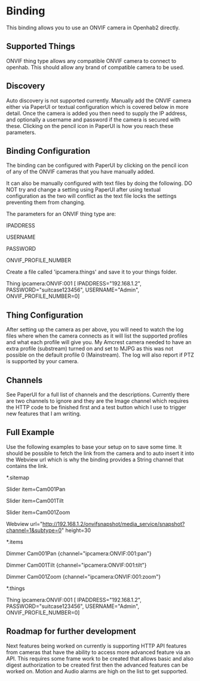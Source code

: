 # <bindingName> Binding

This binding allows you to use an ONVIF camera in Openhab2 directly.

## Supported Things

ONVIF thing type allows any compatible ONVIF camera to connect to openhab. This should allow any brand of compatible camera to be used.

## Discovery

Auto discovery is not supported currently. Manually add the ONVIF camera either via PaperUI or textual configuration which is covered below in more detail. Once the camera is added you then need to supply the IP address, and optionally a username and password if the camera is secured with these. Clicking on the pencil icon in PaperUI is how you reach these parameters.

## Binding Configuration

The binding can be configured with PaperUI by clicking on the pencil icon of any of the ONVIF cameras that you have manually added. 

It can also be manually configured with text files by doing the following. DO NOT try and change a setting using PaperUI after using textual configuration as the two will conflict as the text file locks the settings preventing them from changing.

The parameters for an ONVIF thing type are:

IPADDRESS

USERNAME

PASSWORD

ONVIF_PROFILE_NUMBER

Create a file called 'ipcamera.things' and save it to your things folder.

Thing ipcamera:ONVIF:001 [ IPADDRESS="192.168.1.2", PASSWORD="suitcase123456", USERNAME="Admin", ONVIF_PROFILE_NUMBER=0]




## Thing Configuration

After setting up the camera as per above, you will need to watch the log files where when the camera connects as it will list the supported profiles and what each profile will give you. My Amcrest camera needed to have an extra profile (substream) turned on and set to MJPG as this was not possible on the default profile 0 (Mainstream). The log will also report if PTZ is supported by your camera.

## Channels

See PaperUI for a full list of channels and the descriptions.
Currently there are two channels to ignore and they are the Image channel which requires the HTTP code to be finished first and a test button which I use to trigger new features that I am writing.

## Full Example

Use the following examples to base your setup on to save some time. It should be possible to fetch the link from the camera and to auto insert it into the Webview url which is why the binding provides a String channel that contains the link.

*.sitemap

Slider item=Cam001Pan

Slider item=Cam001Tilt

Slider item=Cam001Zoom

Webview url="http://192.168.1.2/onvifsnapshot/media_service/snapshot?channel=1&subtype=0" height=30
              
                
 *.items   
             
Dimmer Cam001Pan {channel="ipcamera:ONVIF:001:pan"}

Dimmer Cam001Tilt {channel="ipcamera:ONVIF:001:tilt"}

Dimmer Cam001Zoom {channel="ipcamera:ONVIF:001:zoom"}


*.things

Thing ipcamera:ONVIF:001 [ IPADDRESS="192.168.1.2", PASSWORD="suitcase123456", USERNAME="Admin", ONVIF_PROFILE_NUMBER=0]

## Roadmap for further development

Next features being worked on currently is supporting HTTP API features from cameras that have the ability to access more advanced feature via an API. This requires some frame work to be created that allows basic and also digest authorization to be created first then the advanced features can be worked on. Motion and Audio alarms are high on the list to get supported.
